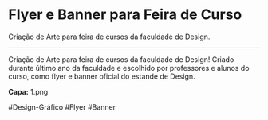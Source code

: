 # Flyer e Banner para Feira de Curso

Criação de Arte para feira de cursos da faculdade de Design.

---

Criação de Arte para feira de cursos da faculdade de Design! Criado durante último ano da faculdade e escolhido por professores e alunos do curso, como flyer e banner oficial do estande de Design.

**Capa:** 1.png

#Design-Gráfico #Flyer #Banner